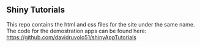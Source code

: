 ## Shiny Tutorials

This repo contains the html and css files for the site under the same name. The code for the demostration apps can be found here: https://github.com/davidruvolo51/shinyAppTutorials

